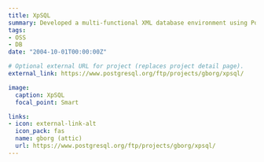 ```yaml
---
title: XpSQL
summary: Developed a multi-functional XML database environment using PostgreSQL as a graduate student project. Extended PostgreSQL functionality using [Server Programming Interface](https://www.postgresql.org/docs/current/spi.html). Awarded [super creater award at IPA mitoh youth](https://www.ipa.go.jp/jinzai/esp/mitoipedia/spc/year/2002ysc.html), a goverment program to educate young engineers.
tags:
- OSS
- DB
date: "2004-10-01T00:00:00Z"

# Optional external URL for project (replaces project detail page).
external_link: https://www.postgresql.org/ftp/projects/gborg/xpsql/

image:
  caption: XpSQL
  focal_point: Smart

links:
- icon: external-link-alt
  icon_pack: fas
  name: gborg (attic)
  url: https://www.postgresql.org/ftp/projects/gborg/xpsql/
---
```

